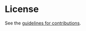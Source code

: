 # License

See the
[guidelines for contributions](https://github.com/tfpauly/per-app-networking-considerations/blob/master/CONTRIBUTING.md).
